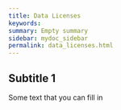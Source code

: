 ```yaml
---
title: Data Licenses
keywords:
summary: Empty summary
sidebar: mydoc_sidebar
permalink: data_licenses.html
---
```


## Subtitle 1

Some text that you can fill in